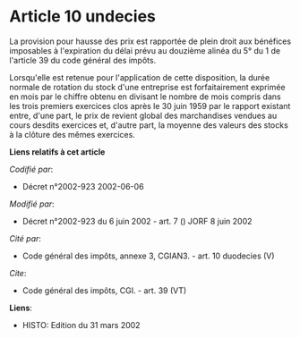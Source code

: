 # Article 10 undecies

La provision pour hausse des prix est rapportée de plein droit aux bénéfices imposables à l'expiration du délai prévu au
douzième alinéa du 5° du 1 de l'article 39 du code général des impôts. 

Lorsqu'elle est retenue pour l'application de cette disposition, la durée normale de rotation du stock d'une entreprise est
forfaitairement exprimée en mois par le chiffre obtenu en divisant le nombre de mois compris dans les trois premiers
exercices clos après le 30 juin 1959 par le rapport existant entre, d'une part, le prix de revient global des marchandises
vendues au cours desdits exercices et, d'autre part, la moyenne des valeurs des stocks à la clôture des mêmes exercices.

**Liens relatifs à cet article**

_Codifié par_:

  - Décret n°2002-923 2002-06-06

_Modifié par_:

  - Décret n°2002-923 du 6 juin 2002 - art. 7 () JORF 8 juin 2002

_Cité par_:

  - Code général des impôts, annexe 3, CGIAN3. - art. 10 duodecies (V)

_Cite_:

  - Code général des impôts, CGI. - art. 39 (VT)

**Liens**:

  - HISTO: Edition du 31 mars 2002
